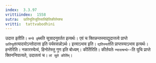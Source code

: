 ```yaml
---
index:  3.3.97
vrittiindex:  1558
sutra:  ऊतियूतिजूतिसातिहेतिकीर्तयश्च
vritti:  tattvabodhini 
---
```


उदात्त इतीति। `मन्त्रे वृषेषे`ति सूत्रादनुवर्तत इत्यर्थः। एवं च क्तिन्नन्तस्याद्युदात्तत्वे प्राप्ते `ऊतियूती`त्यादयोऽन्तोदात्ता इति पर्यवसन्नोऽर्थः। इत्त्वाऽभाव इति। `द्यतिस्यती`ति प्राप्तस्याऽभाव इत्यर्थः। हन्तेरिति। नकारस्येत्वं, हिनोतेस्तु गुण इति बोध्यम्। कीर्तिरिति। कीर्तयतेः `ण्यासश्रन्थे`--ति युचि प्राप्ते क्तिननिपात्यते, उदातत्वं च। `तां सुते कीर्तिम्`। 

